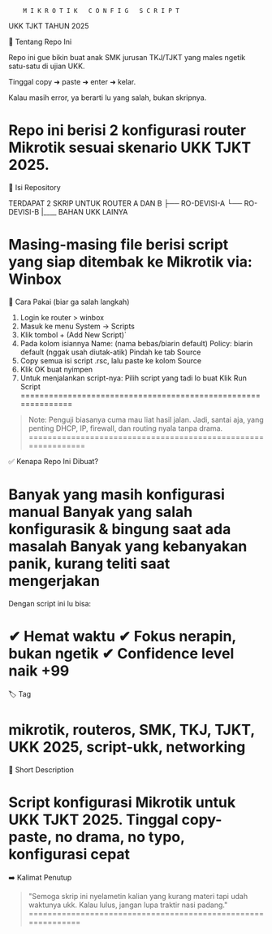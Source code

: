         M I K R O T I K   C O N F I G   S C R I P T

UKK TJKT TAHUN 2025

🚀 Tentang Repo Ini

Repo ini gue bikin buat anak SMK jurusan TKJ/TJKT yang males ngetik satu-satu di ujian UKK. 

Tinggal copy ➜ paste ➜ enter ➜ kelar.

Kalau masih error, ya berarti lu yang salah, bukan skripnya. 

Repo ini berisi 2 konfigurasi router Mikrotik sesuai skenario UKK TJKT 2025.
==============================================================


📌 Isi Repository

TERDAPAT 2 SKRIP UNTUK ROUTER A DAN B
   ├── RO-DEVISI-A 
   └── RO-DEVISI-B 
   |____ BAHAN UKK LAINYA
   
Masing-masing file berisi script yang siap ditembak ke Mikrotik via: Winbox
==============================================================


📌 Cara Pakai (biar ga salah langkah)

1. Login ke router > winbox
2. Masuk ke menu System → Scripts
3. Klik tombol + (Add New Script)`
4. Pada kolom isiannya
   Name: (nama bebas/biarin default) 
   Policy: biarin default (nggak usah diutak-atik)
   Pindah ke tab Source
5. Copy semua isi script .rsc, lalu paste ke kolom Source
6. Klik OK buat nyimpen
7. Untuk menjalankan script-nya:
   Pilih script yang tadi lo buat
   Klik Run Script
==============================================================


> Note: Penguji biasanya cuma mau liat hasil jalan. Jadi, santai aja, yang penting DHCP, IP, firewall, dan routing nyala tanpa drama.
==============================================================


✅ Kenapa Repo Ini Dibuat?

Banyak yang masih konfigurasi manual
Banyak yang salah konfigurasik & bingung saat ada masalah
Banyak yang kebanyakan panik, kurang teliti saat mengerjakan
==============================================================

Dengan script ini lu bisa: 

✔ Hemat waktu
✔ Fokus nerapin, bukan ngetik
✔ Confidence level naik +99
==============================================================


🏷️ Tag

mikrotik, routeros, SMK, TKJ, TJKT, UKK 2025, script-ukk, networking
==============================================================


💬 Short Description

Script konfigurasi Mikrotik untuk UKK TJKT 2025. Tinggal copy-paste, no drama, no typo, konfigurasi cepat 
==============================================================


➡️ Kalimat Penutup

> "Semoga skrip ini nyelametin kalian yang kurang materi tapi udah waktunya ukk. Kalau lulus, jangan lupa traktir nasi padang."
=============================================================
